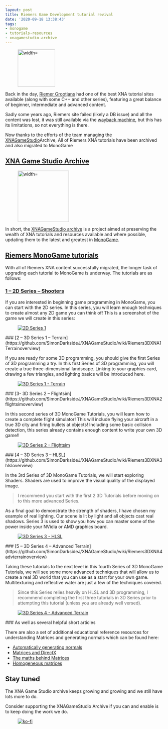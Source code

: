 ```yaml
---
layout: post
title: Riemers Game Development tutorial revival
date: '2020-09-18 13:38:43'
tags:
- monogame
- tutorials-resources
- xnagamestudio-archive
---
```


<figure class="wp-block-image size-large is-resized"><a href="https://github.com/SimonDarksideJ/XNAGameStudio/wiki/RiemersArchiveOverview" target="_blank" rel="noopener noreferrer"><img loading="lazy" src="https://github.com/simondarksidej/XNAGameStudio/raw/archive/Images/Riemers/RiemersOverview00.jpg?raw=true" alt=" width=" height="119"></a></figure>

Back in the day, [Riemer Grootjans](https://www.amazon.co.uk/Riemer-Grootjans/e/B002DP7P3U) had one of the best XNA tutorial sites available (along with some C++ and other series), featuring a great balance of beginner, intermediate and advanced content.

Sadly some years ago, Riemers site failed (likely a DB issue) and all the content was lost, it was still available via the [wayback machine](https://web.archive.org/web/20170612214853/http://www.riemers.net/index.php), but this has its limitations, so not everything is there.

Now thanks to the efforts of the team managing the [XNAGameStudio](https://github.com/SimonDarksideJ/XNAGameStudio)Archive, All of Riemers XNA tutorials have been archived and also migrated to MonoGame

## [XNA Game Studio Archive](https://github.com/SimonDarksideJ/XNAGameStudio)
<figure class="wp-block-image size-large is-resized"><a href="https://github.com/SimonDarksideJ/XNAGameStudio" target="_blank" rel="noopener noreferrer"><img loading="lazy" src="https://github.com/simondarksidej/XNAGameStudio/raw/master/Images/xna_game_studio_logo.jpg?raw=true" alt=" width=" height="163"></a></figure>

In short, the [XNAGameStudio archive](https://github.com/SimonDarksideJ/XNAGameStudio) is a project aimed at preserving the wealth of XNA tutorials and resources available and where possible, updating them to the latest and greatest in [MonoGame](https://www.monogame.net/).

## [Riemers MonoGame tutorials](https://github.com/SimonDarksideJ/XNAGameStudio/wiki/RiemersArchiveOverview)

With all of Riemers XNA content successfully migrated, the longer task of upgrading each tutorial to MonoGame is underway. The tutorials are as follows:

### [1 – 2D Series – Shooters](https://github.com/SimonDarksideJ/XNAGameStudio/wiki/Riemers2DXNAoverview)

If you are interested in beginning game programming in MonoGame, you can start with the 2D series. In this series, you will learn enough techniques to create almost any 2D game you can think of! This is a screenshot of the game we will create in this series:

<figure class="wp-block-image"><a href="github.com/SimonDarksideJ/XNAGameStudio/wiki/Riemers2DXNAoverview"><img src="https://github.com/simondarksidej/XNAGameStudio/raw/archive/Images/Riemers/RiemersOverview06.jpg?raw=true" alt="2D Series 1"></a></figure>
### [2 – 3D Series 1 – Terrain](https://github.com/SimonDarksideJ/XNAGameStudio/wiki/Riemers3DXNA1Terrainoverview)

If you are ready for some 3D programming, you should give the first Series of 3D programming a try. In this first Series of 3D programming, you will create a true three-dimensional landscape. Linking to your graphics card, drawing a few triangles, and lighting basics will be introduced here.

<figure class="wp-block-image"><a href="github.com/SimonDarksideJ/XNAGameStudio/wiki/Riemers3DXNA1Terrainoverview"><img src="https://github.com/simondarksidej/XNAGameStudio/raw/archive/Images/Riemers/RiemersOverview07.jpg?raw=true" alt="3D Series 1 - Terrain"></a></figure>
### [3- 3D Series 2 – Flightsim](https://github.com/SimonDarksideJ/XNAGameStudio/wiki/Riemers3DXNA2flightsimoverview)

In this second series of 3D MonoGame Tutorials, you will learn how to create a complete flight simulator! This will include flying your aircraft in a true 3D city and firing bullets at objects! Including some basic collision detection, this series already contains enough content to write your own 3D game!!

<figure class="wp-block-image"><a href="github.com/SimonDarksideJ/XNAGameStudio/wiki/Riemers3DXNA2flightsimoverview"><img src="https://github.com/simondarksidej/XNAGameStudio/raw/archive/Images/Riemers/RiemersOverview08.jpg?raw=true" alt="3D Series 2 - Flightsim"></a></figure>
### [4 – 3D Series 3 – HLSL](https://github.com/SimonDarksideJ/XNAGameStudio/wiki/Riemers3DXNA3hlsloverview)

In the 3rd Series of 3D MonoGame Tutorials, we will start exploring Shaders. Shaders are used to improve the visual quality of the displayed image.

> I recommend you start with the first 2 3D Tutorials before moving on to this more advanced Series.

As a final goal to demonstrate the strength of shaders, I have chosen my example of real lighting. Our scene is lit by light and all objects cast real shadows. Series 3 is used to show you how you can master some of the power inside your NVidia or AMD graphics board.

<figure class="wp-block-image"><a href="github.com/SimonDarksideJ/XNAGameStudio/wiki/Riemers3DXNA3hlsloverview"><img src="https://github.com/simondarksidej/XNAGameStudio/raw/archive/Images/Riemers/RiemersOverview09.jpg?raw=true" alt="3D Series 3 - HLSL"></a></figure>
### [5 – 3D Series 4 – Advanced Terrain](https://github.com/SimonDarksideJ/XNAGameStudio/wiki/Riemers3DXNA4advterrainoverview)

Taking these tutorials to the next level in this fourth Series of 3D MonoGame Tutorials, we will see some more advanced techniques that will allow us to create a real 3D world that you can use as a start for your own game. Multitexturing and reflective water are just a few of the techniques covered.

> Since this Series relies heavily on HLSL and 3D programming, I recommend completing the first three tutorials in 3D Series prior to attempting this tutorial (unless you are already well versed).

<figure class="wp-block-image"><a href="github.com/SimonDarksideJ/XNAGameStudio/wiki/Riemers3DXNA4advterrainoverview"><img src="https://github.com/simondarksidej/XNAGameStudio/raw/archive/Images/Riemers/RiemersOverview10.jpg?raw=true" alt="3D Series 4 - Advanced Terrain"></a></figure>
### As well as several helpful short articles

There are also a set of additional educational reference resources for understanding Matrices and generating normals which can be found here:

- [Automatically generating normals](https://github.com/SimonDarksideJ/XNAGameStudio/wiki/Riemersnormalgeneration)
- [Matrices and DirectX](https://github.com/SimonDarksideJ/XNAGameStudio/wiki/RiemersMattices)
- [The maths behind Matrices](https://github.com/SimonDarksideJ/XNAGameStudio/wiki/RiemersMatrixMath)
- [Homogeneous matrices](https://github.com/SimonDarksideJ/XNAGameStudio/wiki/RiemersHomogeneousMatricies)

## Stay tuned

The XNA Game Studio archive keeps growing and growing and we still have lots more to do.

Consider supporting the XNAGameStudio Archive if you can and enable is to keep doing the work we do.

<figure class="wp-block-image"><a href="https://ko-fi.com/U6U023ZGE"><img src="https://camo.githubusercontent.com/c8a9d4f1653d599167ef09852550c6810a7306bc/68747470733a2f2f7777772e6b6f2d66692e636f6d2f696d672f676974687562627574746f6e5f736d2e737667" alt="ko-fi"></a></figure>
